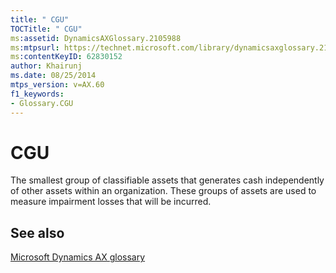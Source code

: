 ```yaml
---
title: " CGU"
TOCTitle: " CGU"
ms:assetid: DynamicsAXGlossary.2105988
ms:mtpsurl: https://technet.microsoft.com/library/dynamicsaxglossary.2105988(v=AX.60)
ms:contentKeyID: 62830152
author: Khairunj
ms.date: 08/25/2014
mtps_version: v=AX.60
f1_keywords:
- Glossary.CGU
---
```


# CGU

The smallest group of classifiable assets that generates cash independently of other assets within an organization. These groups of assets are used to measure impairment losses that will be incurred.

## See also

[Microsoft Dynamics AX glossary](glossary/microsoft-dynamics-ax-glossary.md)

  



